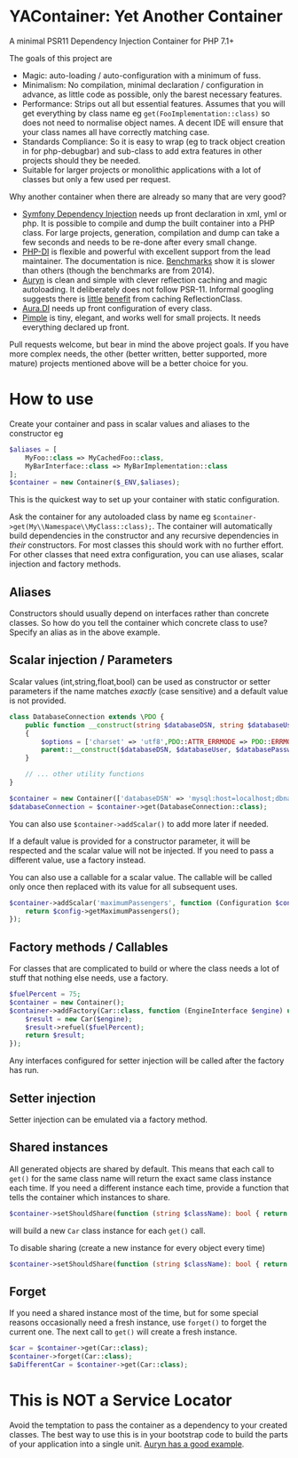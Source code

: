# YAContainer: Yet Another Container

A minimal PSR11 Dependency Injection Container for PHP 7.1+
 
The goals of this project are  
  
- Magic: auto-loading / auto-configuration with a minimum of fuss.
- Minimalism: No compilation, minimal declaration / configuration in advance, as little code as possible, 
  only the barest necessary features.
- Performance: Strips out all but essential features. Assumes that you will get everything by 
  class name eg `get(FooImplementation::class)` so does not need to normalise object names. A decent IDE will ensure 
  that your class names all have correctly matching case. 
- Standards Compliance: So it is easy to wrap (eg to track object creation in for php-debugbar) and sub-class to add 
  extra features in other projects should they be needed.
- Suitable for larger projects or monolithic applications with a lot of classes but only a few used per request.   

Why another container when there are already so many that are very good? 

- [Symfony Dependency Injection](http://symfony.com/doc/current/components/dependency_injection.html) needs up front declaration in xml, yml or php. It is possible to compile and dump the
  built container into a PHP class. For large projects, generation, compilation and dump can take a few seconds and needs
  to be re-done after every small change.
- [PHP-DI](http://php-di.org/) is flexible and powerful with excellent support from the lead maintainer. The documentation is nice.
  [Benchmarks](https://www.sitepoint.com/php-dependency-injection-container-performance-benchmarks/) show it is slower than others (though the benchmarks are from 2014).
- [Auryn](https://github.com/rdlowrey/auryn) is clean and simple with clever reflection caching and magic autoloading. 
  It deliberately does not follow PSR-11. Informal googling suggests there is [little](https://github.com/brainfoolong/php-reflection-performance-tests) [benefit](http://stackoverflow.com/a/24648651/117647) from caching ReflectionClass.
- [Aura.DI](https://github.com/auraphp/Aura.Di) needs up front configuration of every class.
- [Pimple](http://pimple.sensiolabs.org/) is tiny, elegant, and works well for small projects. It needs everything declared up front.
  
Pull requests welcome, but bear in mind the above project goals. If you have more complex needs, the other
(better written, better supported, more mature) projects mentioned above will be a better choice for you.

# How to use

Create your container and pass in scalar values and aliases to the constructor eg

```php
$aliases = [
    MyFoo::class => MyCachedFoo::class,
    MyBarInterface::class => MyBarImplementation::class
];
$container = new Container($_ENV,$aliases);
```

This is the quickest way to set up your container with static configuration. 

Ask the container for any autoloaded class by name eg `$container->get(My\\Namespace\\MyClass::class);`. 
The container will automatically build dependencies in the constructor and any recursive dependencies in _their_ constructors. 
For most classes this should work with no further effort.
For other classes that need extra configuration, you can use aliases, scalar injection and factory methods.

## Aliases

Constructors should usually depend on interfaces rather than concrete classes. So how do you tell the container which concrete
class to use? Specify an alias as in the above example.

## Scalar injection / Parameters

Scalar values (int,string,float,bool) can be used as constructor or setter parameters if the name matches _exactly_ (case sensitive) and a default value is not provided.

```php
class DatabaseConnection extends \PDO {
    public function __construct(string $databaseDSN, string $databaseUser, string $databasePassword) 
    {
        $options = ['charset' => 'utf8',PDO::ATTR_ERRMODE => PDO::ERRMODE_EXCEPTION];
        parent::__construct($databaseDSN, $databaseUser, $databasePassword, $options);
    }

    // ... other utility functions    
}

$container = new Container(['databaseDSN' => 'mysql:host=localhost;dbname=theDBName', 'databaseUser' => 'theUserName', 'databasePassword' => 'thePassword']);
$databaseConnection = $container->get(DatabaseConnection::class);
```

You can also use `$container->addScalar()` to add more later if needed.

If a default value is provided for a constructor parameter, it will be respected and the scalar value will not be injected. 
If you need to pass a different value, use a factory instead.

You can also use a callable for a scalar value. The callable will be called only once then replaced with its value for 
all subsequent uses.
```php
$container->addScalar('maximumPassengers', function (Configuration $config) {
    return $config->getMaximumPassengers();
});
```

## Factory methods / Callables

For classes that are complicated to build or where the class needs a lot of stuff that nothing else needs, use a factory.
 
 ```php
 $fuelPercent = 75;
 $container = new Container();
 $container->addFactory(Car::class, function (EngineInterface $engine) use ($fuelPercent): Car {
     $result = new Car($engine);
     $result->refuel($fuelPercent);
     return $result;
 });
```

Any interfaces configured for setter injection will be called after the factory has run.

## Setter injection 

Setter injection can be emulated via a factory method.

## Shared instances

All generated objects are shared by default. This means that each call to `get()` for the same class name will
return the exact same class instance each time. If you need a different instance each time, provide a function that 
tells the container which instances to share.
```php
$container->setShouldShare(function (string $className): bool { return $className !== Car::class; });
```

will build a new `Car` class instance for each `get()` call.

To disable sharing (create a new instance for every object every time) 
```php
$container->setShouldShare(function (string $className): bool { return false; });
```

## Forget

If you need a shared instance most of the time, but for some special reasons occasionally need a fresh instance,
use `forget()` to forget the current one. The next call to `get()` will create a fresh instance.
```php
$car = $container->get(Car::class);
$container->forget(Car::class);
$aDifferentCar = $container->get(Car::class);
```

# This is NOT a Service Locator
 
Avoid the temptation to pass the container as a dependency to your created classes.
The best way to use this is in your bootstrap code to build the parts of your application into a single unit.
[Auryn has a good example](https://github.com/rdlowrey/auryn#app-bootstrapping).